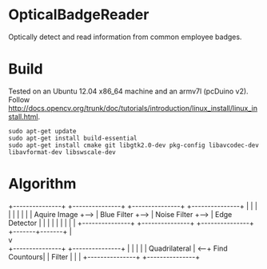 OpticalBadgeReader
==================

Optically detect and read information from common employee badges.

Build
=====

Tested on an Ubuntu 12.04 x86_64 machine and an armv7l (pcDuino v2). Follow http://docs.opencv.org/trunk/doc/tutorials/introduction/linux_install/linux_install.html.

    sudo apt-get update
    sudo apt-get install build-essential
    sudo apt-get install cmake git libgtk2.0-dev pkg-config libavcodec-dev libavformat-dev libswscale-dev

Algorithm
=========

+---------------+    +---------------+    +---------------+    +---------------+
|               |    |               |    |               |    |               |
| Aquire Image  +--> |  Blue Filter  +--> |  Noise Filter +--> | Edge Detector |
|               |    |               |    |               |    |               |
+---------------+    +---------------+    +---------------+    +-------+-------+
                                                                       |       
                                                                       v       
                                          +---------------+    +---------------+
                                          |               |    |               |
                                          | Quadrilateral | <--+ Find Countours|
                                          |    Filter     |    |               |
                                          +---------------+    +---------------+
